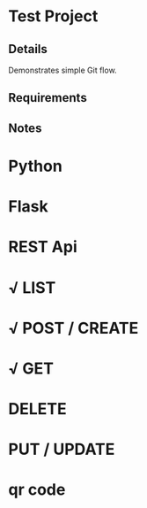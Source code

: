 # Test Project

## Details
Demonstrates simple Git flow.

## Requirements

## Notes
# Python
# Flask
# REST Api
# √ LIST
# √ POST / CREATE
# √ GET
# DELETE
# PUT / UPDATE
# qr code



